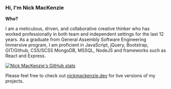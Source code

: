 ### Hi, I'm Nick MacKenzie 

**Who?**

I am a meticulous, driven, and collaborative creative thinker who has worked professionally in both team and independent settings for the last 12 years. As a graduate from General Assembly Software Engineering Immersive program, I am proficient in JavaScript, jQuery, Bootstrap, GIT/Github, CSS/SCSS MongoDB, MSSQL, NodeJS and frameworks such as React and Express.

[![Nick MacKenzie's GitHub stats](https://github-readme-stats.vercel.app/api?username=nickmackenzie&theme=nord&show_icons=true&count_private=true&hide=stars,issues)](https://nickmackenzie.dev)

Please feel free to check out
[nickmackenzie.dev](https://nickmackenzie.dev)
for live versions of my projects.
